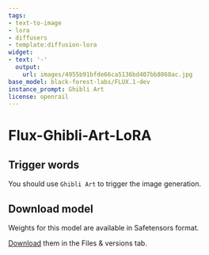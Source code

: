```yaml
---
tags:
- text-to-image
- lora
- diffusers
- template:diffusion-lora
widget:
- text: '-'
  output:
    url: images/4955b91bfde66ca5136bd407bb8868ac.jpg
base_model: black-forest-labs/FLUX.1-dev
instance_prompt: Ghibli Art
license: openrail
---
```

# Flux-Ghibli-Art-LoRA

<Gallery />


## Trigger words

You should use `Ghibli Art` to trigger the image generation.


## Download model

Weights for this model are available in Safetensors format.

[Download](/strangerzonehf/Flux-Ghibli-Art-LoRA/tree/main) them in the Files & versions tab.
